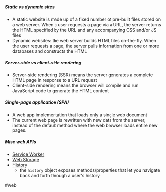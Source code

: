 ##### Static vs dynamic sites
- A static website is made up of a fixed number of pre-built files stored on a web server. When a user requests a page via a URL, the server returns the HTML specified by the URL and any accompanying CSS and/or JS files
- Dynamic websites: the web server builds HTML files on-the-fly. When the user requests a page, the server pulls information from one or more databases and constructs the HTML


##### Server-side vs client-side rendering
- Server-side rendering (SSR) means the server generates a complete HTML page in response to a URL request
- Client-side rendering means the browser will compile and run JavaScript code to generate the HTML content


##### Single-page application (SPA)
- A web app implementation that loads only a single web document
- The current web page is rewritten with new data from the server, instead of the default method where the web browser loads entire new pages.


##### Misc web APIs
- [Service Worker](https://developer.mozilla.org/en-US/docs/Web/API/Service_Worker_API)
- [Web Storage](https://developer.mozilla.org/en-US/docs/Web/API/Web_Storage_API)
- [History](https://developer.mozilla.org/en-US/docs/Web/API/History_API)
	- the `history` object exposes methods/properties that let you navigate back and forth through a user's history

#web
